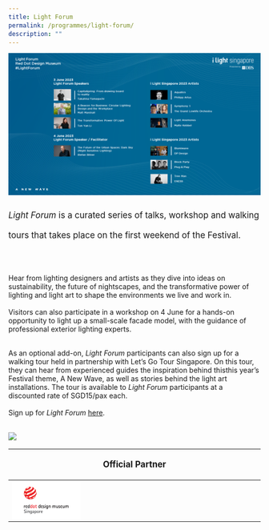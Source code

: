 ```yaml
---
title: Light Forum
permalink: /programmes/light-forum/
description: ""
---
```

<img src="/images/Programmes/landscape%20(new).png">

<p style="font-size:17px; line-height:40px">
<i>Light Forum</i> is a curated series of talks, workshop and walking tours that takes place on the first weekend of the Festival. <br><br>
	
Hear from lighting designers and artists as they dive into ideas on sustainability, the future of nightscapes, and the transformative power of lighting and light art to shape the environments we live and work in.<br><br>
Visitors can also participate in a workshop on 4 June for a hands-on opportunity to light up a small-scale facade model, with the guidance of professional exterior lighting experts.<br><br>

As an optional add-on, <i>Light Forum</i> participants can also sign up for a walking tour held in partnership with Let’s Go Tour Singapore. On this tour, they can hear from experienced guides the inspiration behind thisthis year’s Festival theme, A New Wave, as well as stories behind the light art installations. The tour is available to <i>Light Forum</i> participants at a discounted rate of SGD15/pax each.
<br><br>
Sign up for <i>Light Forum</i> <a target="_blank" href="https://lightforum.eventbrite.sg/">here</a>.
<br><br>

<a href="/files/light%20forum%20programes.pdf"><img src="/images/Programmes/light%20forum%20(web)-min%20(1).jpg"></a><br>

<table style="width:100%">
	<thead><tr><th colspan="4"><p style="font-size:17px;line-height:20px">Official Partner</p></th></tr></thead>
	<tbody>
		<tr>
			<td style="width:30%"><a target="_blank" href="https://museum.red-dot.sg/"><img align="left" src="/images/About/Sponsor%20Acknowledgement/red%20dot_resized%20web%20version.png"></a></td><td style="width:70%"></td></tr></tbody></table></p>